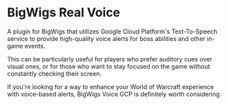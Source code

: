 # BigWigs Real Voice


A plugin for BigWigs that utilizes Google Cloud Platform's Text-To-Speech service to provide high-quality voice alerts for boss abilities and other in-game events.

This can be particularly useful for players who prefer auditory cues over visual ones, or for those who want to stay focused on the game without constantly checking their screen.

If you're looking for a way to enhance your World of Warcraft experience with voice-based alerts, BigWigs Voice GCP is definitely worth considering.
